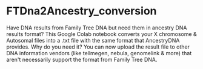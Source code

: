 # FTDna2Ancestry_conversion
Have DNA results from Family Tree DNA but need them in ancestry DNA results format? 
This Google Colab notebook converts your X chromosome & Autosomal files into a .txt file with the same format that AncestryDNA provides.
Why do you need it? You can now upload the result file to other DNA information vendors (like tellmegen, nebula, genomelink & more) that aren't necessarily support the format from Family Tree DNA.
